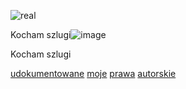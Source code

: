 
![real](https://github.com/user-attachments/assets/f011e5af-518c-4f85-baa3-245ac33698c1)


Kocham szlugi![image](https://github.com/user-attachments/assets/c00fe7d3-3c76-4f23-8014-ade031c32682)





Kocham szlugi

[udokumentowane](https://github.com/Barabol/podstawy-programowania/assets/105214028/8c21030f-1743-474b-9f0c-2a0b3840aa9d) [moje](
https://github.com/Barabol/podstawy-programowania/assets/105214028/f97fc653-0892-4a29-b82e-2287852086fa) [prawa](
https://github.com/Barabol/podstawy-programowania/assets/105214028/ae711348-31f0-4433-bb5c-1182747db699) [autorskie](https://github.com/Barabol/podstawy-programowania/assets/105214028/a45e5719-d30c-4fc0-8d76-867e8e29dc1c)



<!---
HubiCore/HubiCore is a ✨ special ✨ repository because its `README.md` (this file) appears on your GitHub profile.
You can click the Preview link to take a look at your changes.
--->
